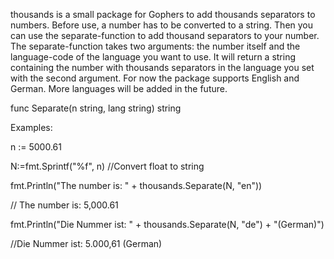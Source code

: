 thousands is a small package for Gophers to add thousands separators to numbers.
Before use, a number has to be converted to a string. Then you can use the separate-function
to add thousand separators to your number. The separate-function takes two arguments: the number itself and the language-code of the language you want to use. It will return a string containing the number with thousands separators in the language you set with the second argument. For now the package supports English and German. More languages will be added in the future.


func Separate(n string, lang string) string


Examples:

n := 5000.61

N:=fmt.Sprintf("%f", n) //Convert float to string

fmt.Println("The number is: " + thousands.Separate(N, "en"))

// The number is: 5,000.61

fmt.Println("Die Nummer ist: " + thousands.Separate(N, "de") + "(German)")

//Die Nummer ist: 5.000,61 (German)



